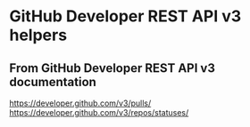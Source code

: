 # GitHub Developer REST API v3 helpers

## From GitHub Developer REST API v3 documentation

https://developer.github.com/v3/pulls/
https://developer.github.com/v3/repos/statuses/
